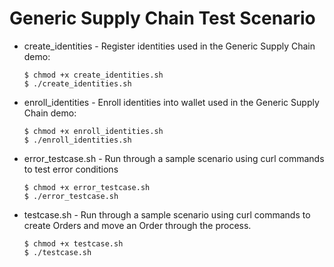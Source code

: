 # Generic Supply Chain Test Scenario

 - create_identities - Register identities used in the Generic Supply Chain demo:
    ```
    $ chmod +x create_identities.sh
    $ ./create_identities.sh
    ```
 - enroll_identities - Enroll identities into wallet used in the Generic Supply Chain demo:
    ```
    $ chmod +x enroll_identities.sh
    $ ./enroll_identities.sh
    ```
 - error_testcase.sh - Run through a sample scenario using curl commands to test error conditions 
    ```
    $ chmod +x error_testcase.sh
    $ ./error_testcase.sh
    ```
 - testcase.sh - Run through a sample scenario using curl commands to create Orders and move an Order through the process.
    ```
    $ chmod +x testcase.sh
    $ ./testcase.sh
    ```
